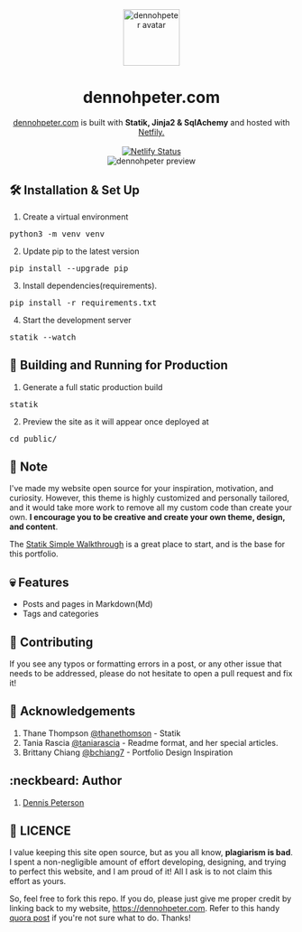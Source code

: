 <div align="center">
  <img alt="dennohpeter avatar" src="https://raw.githubusercontent.com/dennohpeter/Portfolio/master/assets/favicon/android-chrome-512x512.png" width="100">
</div>

<h1 align="center">
 dennohpeter.com
 </h1>
<div align="center">
<a href="https://dennohpeter.com" target="_blank">dennohpeter.com</a> is built with <strong>Statik, Jinja2 & SqlAchemy</strong> and hosted with <a href="https://www.netlify.com">Netfily.</a>
</div>
<br>
<div align="center">
  <a href="https://app.netlify.com/sites/dennohpeter/deploys">
  <img src="https://api.netlify.com/api/v1/badges/da19351b-45ac-4a6f-89dd-40669f1bda93/deploy-status" alt="Netlify Status">
</a>
</div>

<div align="center">
<img alt="dennohpeter preview" src="https://raw.githubusercontent.com/dennohpeter/Portfolio/master/assets/images/portfolio_preview.png">
</div>

## :hammer_and_wrench: Installation & Set Up

1. Create a virtual environment
<pre>
python3 -m venv venv
</pre>
2. Update pip to the latest version
<pre>
pip install --upgrade pip
</pre>
3. Install dependencies(requirements).
<pre>
pip install -r requirements.txt
</pre>
4. Start the development server
<pre>
statik --watch
</pre>

## :rocket: Building and Running for Production

1. Generate a full static production build
<pre>
statik
</pre>
2. Preview the site as it will appear once deployed at
<pre>
cd public/
</pre>

## :pushpin: Note
I've made my website open source for your inspiration, motivation, and curiosity.
However, this theme is highly customized and personally tailored, and it would take more work to remove all my custom code than create your own. **I encourage you to be creative and create your own theme, design, and content**.

The [Statik Simple Walkthrough](https://github.com/thanethomson/statik/wiki/Walkthrough) is a great place to start, and is the base for this portfolio.

## :skull: Features
* Posts and pages in Markdown(Md)
* Tags and categories

## :electric_plug: Contributing
If you see any typos or formatting errors in a post, or any other issue that needs to be addressed, please do not hesitate to open a pull request and fix it!

## :page_with_curl: Acknowledgements
1. Thane Thompson [@thanethomson](https://github.com/thanethomson) - Statik
2. Tania Rascia [@taniarascia](https://github.com/taniarascia) - Readme format, and her special articles.
3. Brittany Chiang [@bchiang7](https://github.com/bchiang7) - Portfolio Design Inspiration

## :neckbeard: Author
1. [Dennis Peterson](https://dennohpeter.com)

## :rotating_light: LICENCE
I value keeping this site open source, but as you all know, **plagiarism is bad**. I spent a non-negligible amount of effort developing, designing, and trying to perfect this website, and I am proud of it! All I ask is to not claim this effort as yours.

So, feel free to fork this repo. If you do, please just give me proper credit by linking back to my website, https://dennohpeter.com. Refer to this handy [quora post](https://www.quora.com/Is-it-bad-to-copy-other-peoples-code) if you're not sure what to do. Thanks!


